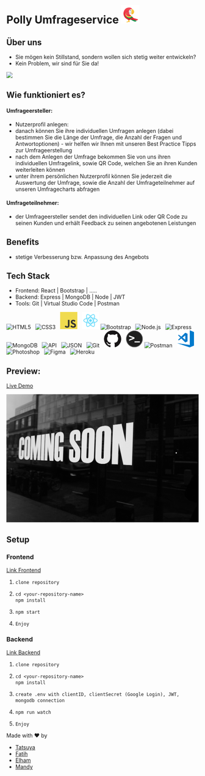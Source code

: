 # Polly Umfrageservice <img src="parrot.png">


## Über uns

- Sie mögen kein Stillstand, sondern wollen sich stetig weiter entwickeln?
- Kein Problem, wir sind für Sie da!

<img src="https://media.giphy.com/media/KetrHvz4qwcxZdni1O/giphy.gif">

## Wie funktioniert es?

#### Umfrageersteller:

- Nutzerprofil anlegen: 
- danach können Sie ihre individuellen Umfragen anlegen (dabei bestimmen Sie die Länge der Umfrage, die Anzahl der Fragen und      Antwortoptionen) - wir helfen wir Ihnen mit unseren Best Practice Tipps zur Umfrageerstellung
- nach dem Anlegen der Umfrage bekommen Sie von uns ihren individuellen Umfragelink, sowie QR Code, welchen Sie an ihren Kunden weiterleiten können
- unter ihrem persönlichen Nutzerprofil können Sie jederzeit die Auswertung der Umfrage, sowie die Anzahl der Umfrageteilnehmer auf unseren Umfragecharts abfragen

#### Umfrageteilnehmer:

- der Umfrageersteller sendet den individuellen Link oder QR Code zu seinen Kunden und erhält Feedback zu seinen angebotenen Leistungen

## Benefits

- stetige Verbesserung bzw. Anpassung des Angebots

## Tech Stack

- Frontend: React | Bootstrap | .....
- Backend: Express | MongoDB | Node | JWT
- Tools: Git | Virtual Studio Code | Postman


<p align="left">
<img alt="HTML5" width="45px" src="https://imgur.com/Ebg8eFb.png" />
&nbsp;
<img alt="CSS3" width="45px" src="https://imgur.com/BkPuJlj.png" />
&nbsp;
<img alt="JavaScript" width="45px" src="https://raw.githubusercontent.com/github/explore/80688e429a7d4ef2fca1e82350fe8e3517d3494d/topics/javascript/javascript.png" />
&nbsp;
<img alt="React" width="45px" src="https://raw.githubusercontent.com/github/explore/80688e429a7d4ef2fca1e82350fe8e3517d3494d/topics/react/react.png" />
<img alt="Bootstrap" width="55px" src="https://i.pinimg.com/originals/c1/78/5d/c1785d50a929254419fa4aad0560b058.png" />
&nbsp;
<img alt="Node.js" width="45px" src="https://imgur.com/JAXgTMA.png" />
&nbsp;
<img alt="Express" width="65px" src="https://camo.githubusercontent.com/19952fb7bb64328054fd5a9f8c776ca606108cf3/68747470733a2f2f75706c6f6164732e746f7074616c2e696f2f626c6f672f63617465676f72792f6c6f676f2f32352f657870726573735f6a732e706e67" />
&nbsp;
<img alt="MongoDB" width="45px" src="https://camo.githubusercontent.com/d977c37fe74bd2ea7c56f086c9d0b2cb8d34d1a2/68747470733a2f2f7777772e636c6f7564612e63612f77702d636f6e74656e742f75706c6f6164732f323031332f30332f6d6f6e676f64622d6c6f676f2e706e67" />
&nbsp;
<img alt="API" width="55px" src="https://imgur.com/RLLIr4m.png" />
&nbsp;
<img alt="JSON" width="65px"src="https://imgur.com/lXP1Rph.png" />
&nbsp;
<img alt="Git" width="45px" src="https://imgur.com/uqCnGS8.png" />
&nbsp;
<img alt="GitHub" width="45px" src="https://raw.githubusercontent.com/github/explore/78df643247d429f6cc873026c0622819ad797942/topics/github/github.png" />
&nbsp;
<img alt="Terminal" width="45px" src="https://raw.githubusercontent.com/github/explore/80688e429a7d4ef2fca1e82350fe8e3517d3494d/topics/terminal/terminal.png" />
<img alt="Postman" width="55px" src="https://icon-library.com/images/postman-icon/postman-icon-6.jpg" />
&nbsp;
<img alt="Visual Studio Code" width="45px" src="https://raw.githubusercontent.com/github/explore/80688e429a7d4ef2fca1e82350fe8e3517d3494d/topics/visual-studio-code/visual-studio-code.png" />
&nbsp;
<img alt="Photoshop" width="45px" src="https://imgur.com/NpYquS6.png" />
&nbsp;
<img alt="Figma" width="55px" src="https://imgur.com/OPIlW8p.png" />
&nbsp;
<img alt="Heroku" width="45px" src="https://image.flaticon.com/icons/png/512/873/873120.png" />
&nbsp;
</p>


## Preview:

[Live Demo](https://polly-frontend.herokuapp.com/)
</br>
<p>
<img src="coming-soon.jpg" alt="coming-soon" width="600px"/>
</p>

## Setup
### Frontend
[Link Frontend](https://github.com/Tobeadragon/Polly_Frontend)

1. ```
   clone repository
   ```
2. ```
   cd <your-repository-name>
   npm install
   ```
3. ```
   npm start
   ```
4. ```
   Enjoy

    ```

### Backend
[Link Backend](https://github.com/Tobeadragon/Polly_Backend)

    
1. ```
   clone repository
   ```
2. ```
   cd <your-repository-name>
   npm install
   ```
3. ```
   create .env with clientID, clientSecret (Google Login), JWT, mongodb connection

4. ```
   npm run watch

    ```
4. ```
   Enjoy

    ```


Made with ❤️ by

- [Tatsuya](https://github.com/Tobeadragon)
- [Fatih](https://github.com/Fatihh53)
- [Elham](https://github.com/elhamhashemi56)
- [Mandy](https://github.com/MandyNeumeyer)


